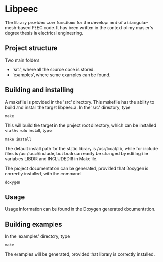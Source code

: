 Libpeec
=======

The library provides core functions for the development of a
triangular-mesh-based PEEC code.
It has been written in the context of my master's degree thesis in electrical
engineering.

Project structure
-----------------
Two main folders

* 'src', where all the source code is stored.
* 'examples', where some examples can be found.

Building and installing
-----------------------

A makefile is provided in the 'src' directory. This makefile has the
ability to build and install the target libpeec.a. In the 'src' directory, type

	make

This will build the target in the project root directory, which can be installed
via the rule install, type

	make install

The default install path for the static library is /usr/local/lib, while
for include files is /usr/local/include, but both can easily be changed by
editing the variables LIBDIR and INCLUDEDIR in Makefile.

The project documentation can be generated, provided that Doxygen is correctly
installed, with the command

	doxygen

Usage
-----

Usage information can be found in the Doxygen generated documentation.

Building examples
--------------

In the 'examples' directory, type

	make

The examples will be generated, provided that library is correctly installed.
